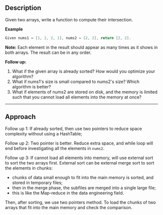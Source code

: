 ## Description
Given two arrays, write a function to compute their intersection.

**Example**
```java
Given nums1 = [1, 2, 2, 1], nums2 = [2, 2], return [2, 2].
```

**Note:**
Each element in the result should appear as many times as it shows in both arrays.
The result can be in any order.


**Follow up:**
1. What if the given array is already sorted? How would you optimize your algorithm?
2. What if nums1's size is small compared to nums2's size? Which algorithm is better?
3. What if elements of nums2 are stored on disk, and the memory is limited such that you cannot load all elements into the memory at once?


*** 

## Approach
Follow up 1:
If already sorted, then use two pointers to reduce space complexity without using a HashTable;

Follow up 2:
Two pointer is better. Reduce extra space, and while loop will end before investigating all the elements in `nums2`.

Follow up 3:
If cannot load all elements into memory, will use external sort to sort the two arrays first. 
External sort can be external merge sort to sort the elements in chunks:
* chunks of data small enough to fit into the main memory is sorted, and stored in temporary files;
* then in the merge phase, the subfiles are merged into a single large file;
* this is like the Map-reduce in the data engineering field.

Then, after sorting, we use two pointers method. To load the chunks of two arrays that fit into the main memory and check the comparison.